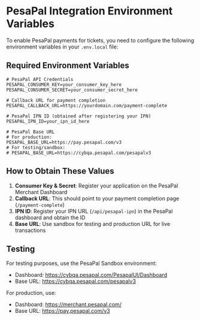 # PesaPal Integration Environment Variables

To enable PesaPal payments for tickets, you need to configure the following environment variables in your `.env.local` file:

## Required Environment Variables

```env
# PesaPal API Credentials
PESAPAL_CONSUMER_KEY=your_consumer_key_here
PESAPAL_CONSUMER_SECRET=your_consumer_secret_here

# Callback URL for payment completion
PESAPAL_CALLBACK_URL=https://yourdomain.com/payment-complete

# PesaPal IPN ID (obtained after registering your IPN)
PESAPAL_IPN_ID=your_ipn_id_here

# PesaPal Base URL
# For production:
PESAPAL_BASE_URL=https://pay.pesapal.com/v3
# For testing/sandbox:
# PESAPAL_BASE_URL=https://cybqa.pesapal.com/pesapalv3
```

## How to Obtain These Values

1. **Consumer Key & Secret**: Register your application on the PesaPal Merchant Dashboard
2. **Callback URL**: This should point to your payment completion page (`/payment-complete`)
3. **IPN ID**: Register your IPN URL (`/api/pesapal-ipn`) in the PesaPal dashboard and obtain the ID
4. **Base URL**: Use sandbox for testing and production URL for live transactions

## Testing

For testing purposes, use the PesaPal Sandbox environment:
- Dashboard: https://cybqa.pesapal.com/PesapalUI/Dashboard
- Base URL: https://cybqa.pesapal.com/pesapalv3

For production, use:
- Dashboard: https://merchant.pesapal.com/
- Base URL: https://pay.pesapal.com/v3
